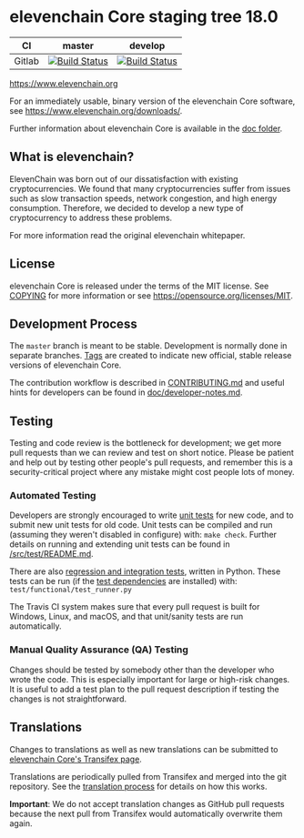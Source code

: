 elevenchain Core staging tree 18.0
===========================

|CI|master|develop|
|-|-|-|
|Gitlab|[![Build Status](https://gitlab.com/elevenchainpay/elevenchain/badges/master/pipeline.svg)](https://gitlab.com/elevenchainpay/elevenchain/-/tree/master)|[![Build Status](https://gitlab.com/elevenchainpay/elevenchain/badges/develop/pipeline.svg)](https://gitlab.com/elevenchainpay/elevenchain/-/tree/develop)|

https://www.elevenchain.org

For an immediately usable, binary version of the elevenchain Core software, see
https://www.elevenchain.org/downloads/.

Further information about elevenchain Core is available in the [doc folder](/doc).

What is elevenchain?
-------------

ElevenChain was born out of our dissatisfaction with existing cryptocurrencies. We found that many cryptocurrencies suffer from issues such as slow transaction speeds, network congestion, and high energy consumption. Therefore, we decided to develop a new type of cryptocurrency to address these problems.


For more information read the original elevenchain whitepaper.

License
-------

elevenchain Core is released under the terms of the MIT license. See [COPYING](COPYING) for more
information or see https://opensource.org/licenses/MIT.

Development Process
-------------------

The `master` branch is meant to be stable. Development is normally done in separate branches.
[Tags](https://github.com/Elevenchain/tags) are created to indicate new official,
stable release versions of elevenchain Core.

The contribution workflow is described in [CONTRIBUTING.md](CONTRIBUTING.md)
and useful hints for developers can be found in [doc/developer-notes.md](doc/developer-notes.md).

Testing
-------

Testing and code review is the bottleneck for development; we get more pull
requests than we can review and test on short notice. Please be patient and help out by testing
other people's pull requests, and remember this is a security-critical project where any mistake might cost people
lots of money.

### Automated Testing

Developers are strongly encouraged to write [unit tests](src/test/README.md) for new code, and to
submit new unit tests for old code. Unit tests can be compiled and run
(assuming they weren't disabled in configure) with: `make check`. Further details on running
and extending unit tests can be found in [/src/test/README.md](/src/test/README.md).

There are also [regression and integration tests](/test), written
in Python.
These tests can be run (if the [test dependencies](/test) are installed) with: `test/functional/test_runner.py`

The Travis CI system makes sure that every pull request is built for Windows, Linux, and macOS, and that unit/sanity tests are run automatically.

### Manual Quality Assurance (QA) Testing

Changes should be tested by somebody other than the developer who wrote the
code. This is especially important for large or high-risk changes. It is useful
to add a test plan to the pull request description if testing the changes is
not straightforward.

Translations
------------

Changes to translations as well as new translations can be submitted to
[elevenchain Core's Transifex page](https://www.transifex.com/projects/p/elevenchain/).

Translations are periodically pulled from Transifex and merged into the git repository. See the
[translation process](doc/translation_process.md) for details on how this works.

**Important**: We do not accept translation changes as GitHub pull requests because the next
pull from Transifex would automatically overwrite them again.
